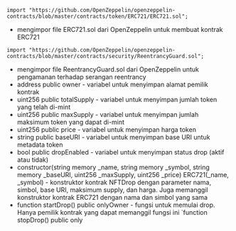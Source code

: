  ```shell
import "https://github.com/OpenZeppelin/openzeppelin-contracts/blob/master/contracts/token/ERC721/ERC721.sol";
```
 - mengimpor file ERC721.sol dari OpenZeppelin untuk membuat kontrak ERC721

```shell
import "https://github.com/OpenZeppelin/openzeppelin-contracts/blob/master/contracts/security/ReentrancyGuard.sol";
```
 - mengimpor file ReentrancyGuard.sol dari OpenZeppelin untuk pengamanan terhadap serangan reentrancy
 - address public owner - variabel untuk menyimpan alamat pemilik kontrak
 - uint256 public totalSupply - variabel untuk menyimpan jumlah token yang telah di-mint
 - uint256 public maxSupply - variabel untuk menyimpan jumlah maksimum token yang dapat di-mint
 - uint256 public price - variabel untuk menyimpan harga token
 - string public baseURI - variabel untuk menyimpan base URI untuk metadata token
 - bool public dropEnabled - variabel untuk menyimpan status drop (aktif atau tidak)
 - constructor(string memory _name, string memory _symbol, string memory _baseURI, uint256 _maxSupply, uint256 _price) ERC721(_name, _symbol) - konstruktor kontrak NFTDrop dengan parameter nama, simbol, base URI, maksimum supply, dan harga. Juga memanggil konstruktor kontrak ERC721 dengan nama dan simbol yang sama
 - function startDrop() public onlyOwner - fungsi untuk memulai drop. Hanya pemilik kontrak yang dapat memanggil fungsi ini
`function stopDrop() public only